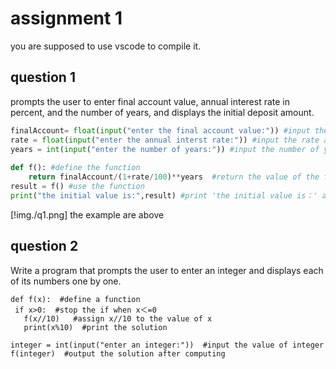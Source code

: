 # assignment 1
you are supposed to use vscode to compile it.

## question 1
 prompts the user to enter final account value, annual interest rate in percent, and the number of years, and displays the initial deposit amount.

```python
finalAccount= float(input("enter the final account value:")) #input the final account value and convert the value to finalAccount
rate = float(input("enter the annual interst rate:")) #input the rate and convert the value to rate
years = int(input("enter the number of years:")) #input the number of years and convert the value to years
  
def f(): #define the function
  	return finalAccount/(1+rate/100)**years  #return the value of the final account after computing
result = f() #use the function
print("the initial value is:",result) #print 'the initial value is：' and print the solution after computing
```
[!img./q1.png]
the example are above


## question 2
 Write a program that prompts the user to enter an integer and displays each of its numbers one by one.

 ```
 def f(x):  #define a function
  if x>0:  #stop the if when x＜=0
    f(x//10)   #assign x//10 to the value of x
    print(x%10)  #print the solution

integer = int(input("enter an integer:"))  #input the value of integer
f(integer)  #output the solution after computing
 ```
